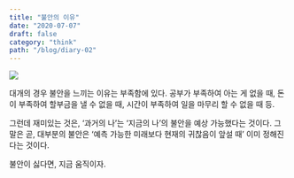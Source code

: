 ```yaml
---
title: "불안의 이유"
date: "2020-07-07"
draft: false
category: "think"
path: "/blog/diary-02"
---
```


![](https://images.unsplash.com/photo-1491382825904-a4c6dca98e8c?ixlib=rb-1.2.1&ixid=eyJhcHBfaWQiOjEyMDd9&auto=format&fit=crop&w=1950&q=80)

대개의 경우 불안을 느끼는 이유는 부족함에 있다. 공부가 부족하여 아는 게 없을 때, 돈이 부족하여 할부금을 낼 수 없을 때, 시간이 부족하여 일을 마무리 할 수 없을 때 등.

그런데 재미있는 것은, ‘과거의 나’는 ‘지금의 나’의 불안을 예상 가능했다는 것이다. 그 말은 곧, 대부분의 불안은 ‘예측 가능한 미래보다 현재의 귀찮음이 앞설 때’ 이미 정해진다는 것이다.

불안이 싫다면, 지금 움직이자.
